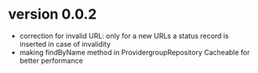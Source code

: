 # version 0.0.2
- correction for invalid URL: only for a new URLs a status record is inserted in case of invalidity
- making findByName method in ProvidergroupRepository Cacheable for better performance